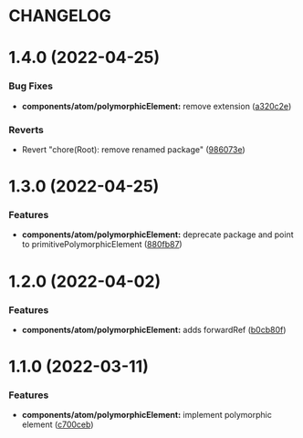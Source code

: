# CHANGELOG

# 1.4.0 (2022-04-25)


### Bug Fixes

* **components/atom/polymorphicElement:** remove extension ([a320c2e](https://github.com/SUI-Components/sui-components/commit/a320c2e107857d848fe772bcf2c0369fdc28a1ee))


### Reverts

* Revert "chore(Root): remove renamed package" ([986073e](https://github.com/SUI-Components/sui-components/commit/986073e7ca79c28ec0c450d13a7419caa257644f))



# 1.3.0 (2022-04-25)


### Features

* **components/atom/polymorphicElement:** deprecate package and point to primitivePolymorphicElement ([880fb87](https://github.com/SUI-Components/sui-components/commit/880fb87adabc508578c02b220aeaa94107bea79a))



# 1.2.0 (2022-04-02)


### Features

* **components/atom/polymorphicElement:** adds forwardRef ([b0cb80f](https://github.com/SUI-Components/sui-components/commit/b0cb80f0d2d2f86ccf8863c104813ecd60f18b7f))



# 1.1.0 (2022-03-11)


### Features

* **components/atom/polymorphicElement:** implement polymorphic element ([c700ceb](https://github.com/SUI-Components/sui-components/commit/c700ceb545fb6bbb3cbb43ecda030064ef0d3065))



